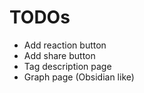 
# TODOs
- Add reaction button
- Add share button
- Tag description page
- Graph page (Obsidian like)